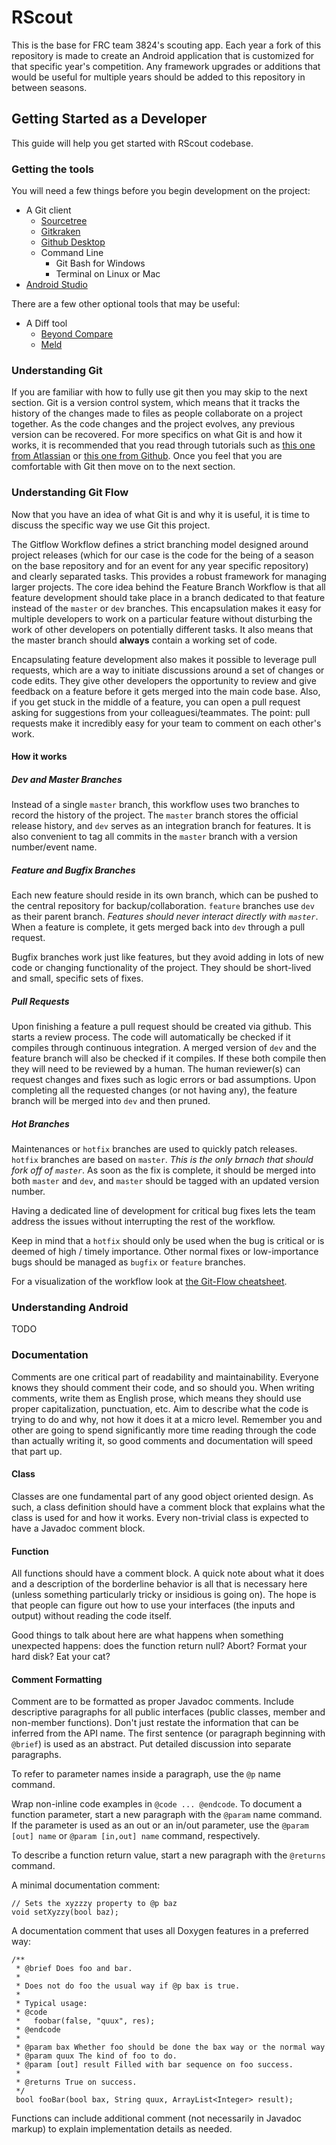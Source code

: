# RScout

This is the base for FRC team 3824's scouting app. Each year a fork of this repository is made to create an Android application that is customized for that specific year's competition. Any framework upgrades or additions that would be useful for multiple years should be added to this repository in between seasons.

## Getting Started as a Developer

This guide will help you get started with RScout codebase.

### Getting the tools
You will need a few things before you begin development on the project:

- A Git client
  - [Sourcetree](https://www.sourcetreeapp.com/)
  - [Gitkraken](https://www.gitkraken.com/)
  - [Github Desktop](https://desktop.github.com/)
  - Command Line
    - Git Bash for Windows
    - Terminal on Linux or Mac
- [Android Studio](https://developer.android.com/studio/)

There are a few other optional tools that may be useful:

- A Diff tool
  - [Beyond Compare](https://www.scootersoftware.com/)
  - [Meld](http://meldmerge.org/)

### Understanding Git
If you are familiar with how to fully use git then you may skip to the next section. Git is a version control system, which means that it tracks the history of the changes made to files as people collaborate on a project together. As the code changes and the project evolves, any previous version can be recovered. For more specifics on what Git is and how it works, it is recommended that you read through tutorials such as [this one from Atlassian](https://www.atlassian.com/git/tutorials) or [this one from Github](https://try.github.io/). Once you feel that you are comfortable with Git then move on to the next section.

### Understanding Git Flow
Now that you have an idea of what Git is and why it is useful, it is time to discuss the specific way we use Git this project.

The Gitflow Workflow defines a strict branching model designed around project releases (which for our case is the code for the being of a season on the base repository and for an event for any year specific repository) and clearly separated tasks. This provides a robust framework for managing larger projects. The core idea behind the Feature Branch Workflow is that all feature development should take place in a branch dedicated to that feature instead of the `master` or `dev` branches. This encapsulation makes it easy for multiple developers to work on a particular feature without disturbing the work of other developers on potentially different tasks. It also means that the master branch should __always__ contain a working set of code.

Encapsulating feature development also makes it possible to leverage pull requests, which are a way to initiate discussions around a set of changes or code edits. They give other developers the opportunity to review and give feedback on a feature before it gets merged into the main code base. Also, if you get stuck in the middle of a feature, you can open a pull request asking for suggestions from your colleaguesi/teammates. The point: pull requests make it incredibly easy for your team to comment on each other's work.

#### How it works
##### Dev and Master Branches
Instead of a single `master` branch, this workflow uses two branches to record the history of the project. The `master` branch stores the official release history, and `dev` serves as an integration branch for features. It is also convenient to tag all commits in the `master` branch with a version number/event name.

##### Feature and Bugfix Branches
Each new feature should reside in its own branch, which can be pushed to the central repository for backup/collaboration. `feature` branches use `dev` as their parent branch. *Features should never interact directly with `master`*. When a feature is complete, it gets merged back into `dev` through a pull request.

Bugfix branches work just like features, but they avoid adding in lots of new code or changing functionality of the project. They should be short-lived and small, specific sets of fixes.

##### Pull Requests
Upon finishing a feature a pull request should be created via github. This starts a review process. The code will automatically be checked if it compiles through continuous integration. A merged version of `dev` and the feature branch will also be checked if it compiles. If these both compile then they will need to be reviewed by a human. The human reviewer(s) can request changes and fixes such as logic errors or bad assumptions. Upon completing all the requested changes (or not having any), the feature branch will be merged into `dev` and then pruned.

##### Hot Branches
Maintenances or `hotfix` branches are used to quickly patch releases. `hotfix` branches are based on `master`. *This is the only brnach that should fork off of `master`*. As soon as the fix is complete, it should be merged into both `master` and `dev`, and `master` should be tagged with an updated version number.

Having a dedicated line of development for critical bug fixes lets the team address the issues without interrupting the rest of the workflow.

Keep in mind that a `hotfix` should only be used when the bug is critical or is deemed of high / timely importance. Other normal fixes or low-importance bugs should be managed as `bugfix` or `feature` branches.

For a visualization of the workflow look at [the Git-Flow cheatsheet](https://danielkummer.github.io/git-flow-cheatsheet/).

### Understanding Android

TODO


### Documentation
Comments are one critical part of readability and maintainability. Everyone knows they should comment their code, and so should you. When writing comments, write them as English prose, which means they should use proper capitalization, punctuation, etc. Aim to describe what the code is trying to do and why, not how it does it at a micro level. Remember you and other are going to spend significantly more time reading through the code than actually writing it, so good comments and documentation will speed that part up.

#### Class
Classes are one fundamental part of any good object oriented design. As such, a class definition should have a comment block that explains what the class is used for and how it works. Every non-trivial class is expected to have a Javadoc comment block.

#### Function
All functions should have a comment block. A quick note about what it does and a description of the borderline behavior is all that is necessary here (unless something particularly tricky or insidious is going on). The hope is that people can figure out how to use your interfaces (the inputs and output) without reading the code itself.

Good things to talk about here are what happens when something unexpected happens: does the function return null? Abort? Format your hard disk? Eat your cat?

#### Comment Formatting
Comment are to be formatted as proper Javadoc comments. Include descriptive paragraphs for all public interfaces (public classes, member and non-member functions). Don't just restate the information that can be inferred from the API name. The first sentence (or paragraph beginning with `@brief`) is used as an abstract. Put detailed discussion into separate paragraphs.

To refer to parameter names inside a paragraph, use the `@p` name command.

Wrap non-inline code examples in `@code ... @endcode`. To document a function parameter, start a new paragraph with the `@param` name command. If the parameter is used as an out or an in/out parameter, use the `@param [out] name` or `@param [in,out] name` command, respectively.

To describe a function return value, start a new paragraph with the `@returns` command.

A minimal documentation comment:

```
// Sets the xyzzzy property to @p baz
void setXyzzy(bool baz);
```

A documentation comment that uses all Doxygen features in a preferred way:

```
/**
 * @brief Does foo and bar.
 *
 * Does not do foo the usual way if @p bax is true.
 *
 * Typical usage:
 * @code
 *   foobar(false, "quux", res);
 * @endcode
 *
 * @param bax Whether foo should be done the bax way or the normal way
 * @param quux The kind of foo to do.
 * @param [out] result Filled with bar sequence on foo success.
 *
 * @returns True on success.
 */
 bool fooBar(bool bax, String quux, ArrayList<Integer> result);
```

Functions can include additional comment (not necessarily in Javadoc markup) to explain implementation details as needed.
